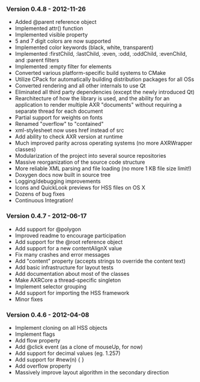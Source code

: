 ### Version 0.4.8 - 2012-11-26

* Added @parent reference object
* Implemented attr() function
* Implemented visible property
* 5 and 7 digit colors are now supported
* Implemented color keywords (black, white, transparent)
* Implemented :firstChild, :lastChild, :even, :odd, :oddChild, :evenChild, and
  :parent filters
* Implemented :empty filter for elements
* Converted various platform-specific build systems to CMake
* Utilize CPack for automatically building distribution packages for all OSs
* Converted rendering and all other internals to use Qt
* Eliminated all third party dependencies (except the newly introduced Qt)
* Rearchitecture of how the library is used, and the ability for an application
  to render multiple AXR "documents" without requiring a separate thread for
  each document
* Partial support for weights on fonts
* Renamed "overflow" to "contained"
* xml-stylesheet now uses href instead of src
* Add ability to check AXR version at runtime
* Much improved parity across operating systems (no more AXRWrapper classes)
* Modularization of the project into several source repositories
* Massive reorganization of the source code structure
* More reliable XML parsing and file loading (no more 1 KB file size limit!)
* Doxygen docs now built in source tree
* Logging/debugging improvements
* Icons and QuickLook previews for HSS files on OS X
* Dozens of bug fixes
* Continuous Integration!

### Version 0.4.7 - 2012-06-17

* Add support for @polygon
* Improved readme to encourage participation
* Add support for the @root reference object
* Add support for a new contentAlignX value
* Fix many crashes and error messages
* Add "content" property (accepts strings to override the content text)
* Add basic infrastructure for layout tests
* Add documentation about most of the classes
* Make AXRCore a thread-specific singleton
* Implement selector grouping
* Add support for importing the HSS framework
* Minor fixes

### Version 0.4.6 - 2012-04-08

* Implement cloning on all HSS objects
* Implement flags
* Add flow property
* Add @click event (as a clone of mouseUp, for now)
* Add support for decimal values (eg. 1.257)
* Add support for #new(n) { }
* Add overflow property
* Massively improve layout algorithm in the secondary direction
